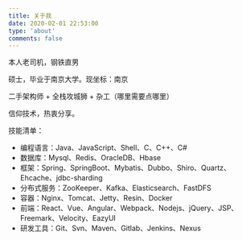 ```yaml
---
title: 关于我
date: 2020-02-01 22:53:00
type: 'about'
comments: false
---
```


本人老司机，钢铁直男

硕士，毕业于南京大学。现坐标：南京

二手架构师 + 全栈攻城狮 + 杂工（哪里需要点哪里）

信仰技术，热衷分享。

技能清单：

- 编程语言：Java、JavaScript、Shell、C、C++、C#
- 数据库：Mysql、Redis、OracleDB、Hbase
- 框架：Spring、SpringBoot、Mybatis、Dubbo、Shiro、Quartz、Ehcache、jdbc-sharding
- 分布式服务：ZooKeeper、Kafka、Elasticsearch、FastDFS
- 容器：Nginx、Tomcat、Jetty、Resin、Docker
- 前端：React、Vue、Angular、Webpack、Nodejs、jQuery、JSP、Freemark、Velocity、EazyUI
- 研发工具：Git、Svn、Maven、Gitlab、Jenkins、Nexus
